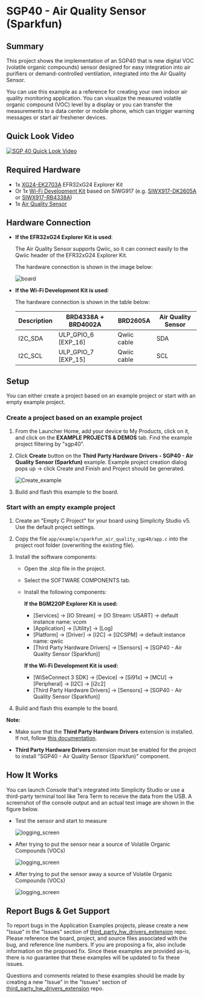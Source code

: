 # SGP40 - Air Quality Sensor (Sparkfun) #

## Summary ##

This project shows the implementation of an SGP40 that is new digital VOC (volatile organic compounds) sensor designed for easy integration into air purifiers or demand-controlled ventilation, integrated into the Air Quality Sensor.

You can use this example as a reference for creating your own indoor air quality monitoring application. You can visualize the measured volatile organic compound (VOC) level by a display or you can transfer the measurements to a data center or mobile phone, which can trigger warning messages or start air freshener devices.

## Quick Look Video ##

[![SGP 40 Quick Look Video](image/yt_thumbnail.jpg)](https://youtu.be/6eyTzxQM3K0 "Quick Look - SparkFun Air Quality Sensor SGP40 – Silicon Labs")

## Required Hardware ##

- 1x [XG24-EK2703A](https://www.silabs.com/development-tools/wireless/efr32xg24-explorer-kit) EFR32xG24 Explorer Kit
- Or 1x [Wi-Fi Development Kit](https://www.silabs.com/development-tools/wireless/wi-fi) based on SiWG917 (e.g. [SIWX917-DK2605A](https://www.silabs.com/development-tools/wireless/wi-fi/siwx917-dk2605a-wifi-6-bluetooth-le-soc-dev-kit) or [SIWX917-RB4338A](https://www.silabs.com/development-tools/wireless/wi-fi/siwx917-rb4338a-wifi-6-bluetooth-le-soc-radio-board))
- 1x [Air Quality Sensor](https://www.sparkfun.com/products/18345)

## Hardware Connection ##

- **If the EFR32xG24 Explorer Kit is used**:

  The Air Quality Sensor supports Qwiic, so it can connect easily to the Qwiic header of the EFR32xG24 Explorer Kit.

  The hardware connection is shown in the image below:

  ![board](image/hardware_connection.png "Hardware connection")

- **If the Wi-Fi Development Kit is used**:

  The hardware connection is shown in the table below:

  | Description  | BRD4338A + BRD4002A | BRD2605A | Air Quality Sensor |
  | -------------| ------------------- | ------------ | ------------------ |
  | I2C_SDA      | ULP_GPIO_6 [EXP_16] | Qwiic cable  | SDA                |
  | I2C_SCL      | ULP_GPIO_7 [EXP_15] | Qwiic cable  | SCL                |

## Setup ##

You can either create a project based on an example project or start with an empty example project.

### Create a project based on an example project ###

1. From the Launcher Home, add your device to My Products, click on it, and click on the **EXAMPLE PROJECTS & DEMOS** tab. Find the example project filtering by "sgp40".

2. Click **Create** button on the **Third Party Hardware Drivers - SGP40 - Air Quality Sensor (Sparkfun)** example. Example project creation dialog pops up -> click Create and Finish and Project should be generated.

   ![Create_example](image/create_example.png)

3. Build and flash this example to the board.

### Start with an empty example project ###

1. Create an "Empty C Project" for your board using Simplicity Studio v5. Use the default project settings.

2. Copy the file `app/example/sparkfun_air_quality_sgp40/app.c` into the project root folder (overwriting the existing file).

3. Install the software components:

    - Open the .slcp file in the project.
    - Select the SOFTWARE COMPONENTS tab.
    - Install the following components:

      **If the BGM220P Explorer Kit is used:**

         - [Services] → [IO Stream] → [IO Stream: USART] → default instance name: vcom
         - [Application] → [Utility] → [Log]
         - [Platform] → [Driver] → [I2C] → [I2CSPM] → default instance name: qwiic
         - [Third Party Hardware Drivers] → [Sensors] → [SGP40 - Air Quality Sensor (Sparkfun)]

      **If the Wi-Fi Development Kit is used:**

         - [WiSeConnect 3 SDK] → [Device] → [Si91x] → [MCU] → [Peripheral] → [I2C] → [i2c2]
         - [Third Party Hardware Drivers] → [Sensors] → [SGP40 - Air Quality Sensor (Sparkfun)]

4. Build and flash this example to the board.

**Note:**

- Make sure that the **Third Party Hardware Drivers** extension is installed. If not, follow [this documentation](https://github.com/SiliconLabs/third_party_hw_drivers_extension/blob/master/README.md#how-to-add-to-simplicity-studio-ide).

- **Third Party Hardware Drivers** extension must be enabled for the project to install "SGP40 - Air Quality Sensor (Sparkfun)" component.

## How It Works ##

You can launch Console that's integrated into Simplicity Studio or use a third-party terminal tool like Tera Term to receive the data from the USB. A screenshot of the console output and an actual test image are shown in the figure below.

- Test the sensor and start to measure

  ![logging_screen](image/log1.png)

- After trying to put the sensor near a source of Volatile Organic Compounds (VOCs)

  ![logging_screen](image/log2.png)

- After trying to put the sensor away a source of Volatile Organic Compounds (VOCs)

  ![logging_screen](image/log3.png)

## Report Bugs & Get Support ##

To report bugs in the Application Examples projects, please create a new "Issue" in the "Issues" section of [third_party_hw_drivers_extension](https://github.com/SiliconLabs/third_party_hw_drivers_extension) repo. Please reference the board, project, and source files associated with the bug, and reference line numbers. If you are proposing a fix, also include information on the proposed fix. Since these examples are provided as-is, there is no guarantee that these examples will be updated to fix these issues.

Questions and comments related to these examples should be made by creating a new "Issue" in the "Issues" section of [third_party_hw_drivers_extension](https://github.com/SiliconLabs/third_party_hw_drivers_extension) repo.
